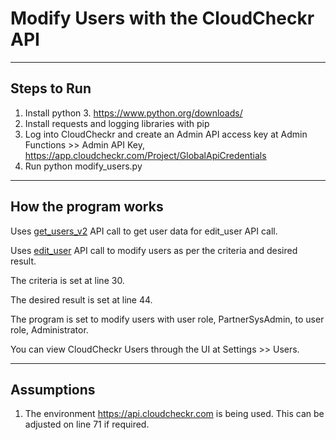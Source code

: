 # Modify Users with the CloudCheckr API

---

## Steps to Run

1. Install python 3. https://www.python.org/downloads/
2. Install requests and logging libraries with pip
3. Log into CloudCheckr and create an Admin API access key at Admin Functions >> Admin API Key, https://app.cloudcheckr.com/Project/GlobalApiCredentials
4. Run python modify_users.py <cloudcheckr-admin-api-key>

---

## How the program works

Uses [get_users_v2](https://success.cloudcheckr.com/article/kr5glkrmon-admin-api-reference-guide#get_users_v2) API call to get user data for edit_user API call.

Uses [edit_user](https://success.cloudcheckr.com/article/kr5glkrmon-admin-api-reference-guide#edit_user) API call to modify users as per the criteria and desired result.

The criteria is set at line 30. 

The desired result is set at line 44.

The program is set to modify users with user role, PartnerSysAdmin, to user role, Administrator.

You can view CloudCheckr Users through the UI at Settings >> Users.

---

## Assumptions

1. The environment https://api.cloudcheckr.com is being used. This can be adjusted on line 71 if required.
